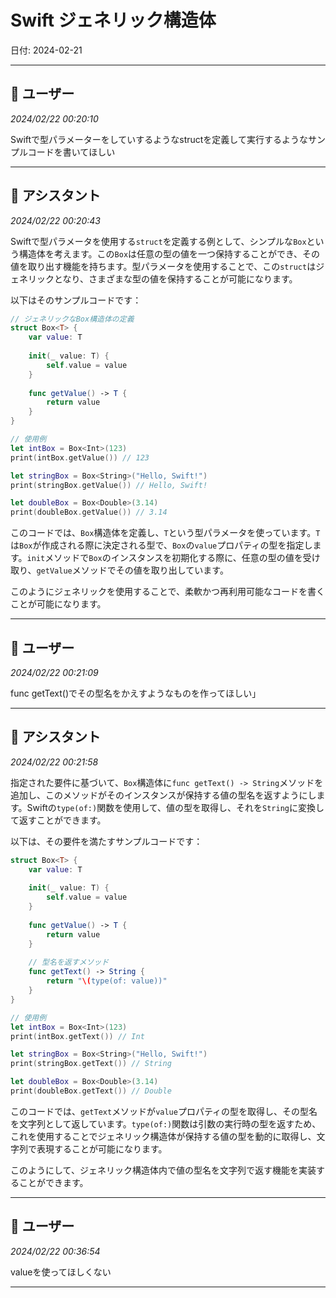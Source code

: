 # Swift ジェネリック構造体

日付: 2024-02-21

---

## 👤 ユーザー
*2024/02/22 00:20:10*

Swiftで型パラメーターをしていするようなstructを定義して実行するようなサンプルコードを書いてほしい

---

## 🤖 アシスタント
*2024/02/22 00:20:43*

Swiftで型パラメータを使用する`struct`を定義する例として、シンプルな`Box`という構造体を考えます。この`Box`は任意の型の値を一つ保持することができ、その値を取り出す機能を持ちます。型パラメータを使用することで、この`struct`はジェネリックとなり、さまざまな型の値を保持することが可能になります。

以下はそのサンプルコードです：

```swift
// ジェネリックなBox構造体の定義
struct Box<T> {
    var value: T
    
    init(_ value: T) {
        self.value = value
    }
    
    func getValue() -> T {
        return value
    }
}

// 使用例
let intBox = Box<Int>(123)
print(intBox.getValue()) // 123

let stringBox = Box<String>("Hello, Swift!")
print(stringBox.getValue()) // Hello, Swift!

let doubleBox = Box<Double>(3.14)
print(doubleBox.getValue()) // 3.14
```

このコードでは、`Box`構造体を定義し、`T`という型パラメータを使っています。`T`は`Box`が作成される際に決定される型で、`Box`の`value`プロパティの型を指定します。`init`メソッドで`Box`のインスタンスを初期化する際に、任意の型の値を受け取り、`getValue`メソッドでその値を取り出しています。

このようにジェネリックを使用することで、柔軟かつ再利用可能なコードを書くことが可能になります。

---

## 👤 ユーザー
*2024/02/22 00:21:09*

func getText()でその型名をかえすようなものを作ってほしい」

---

## 🤖 アシスタント
*2024/02/22 00:21:58*

指定された要件に基づいて、`Box`構造体に`func getText() -> String`メソッドを追加し、このメソッドがそのインスタンスが保持する値の型名を返すようにします。Swiftの`type(of:)`関数を使用して、値の型を取得し、それを`String`に変換して返すことができます。

以下は、その要件を満たすサンプルコードです：

```swift
struct Box<T> {
    var value: T
    
    init(_ value: T) {
        self.value = value
    }
    
    func getValue() -> T {
        return value
    }
    
    // 型名を返すメソッド
    func getText() -> String {
        return "\(type(of: value))"
    }
}

// 使用例
let intBox = Box<Int>(123)
print(intBox.getText()) // Int

let stringBox = Box<String>("Hello, Swift!")
print(stringBox.getText()) // String

let doubleBox = Box<Double>(3.14)
print(doubleBox.getText()) // Double
```

このコードでは、`getText`メソッドが`value`プロパティの型を取得し、その型名を文字列として返しています。`type(of:)`関数は引数の実行時の型を返すため、これを使用することでジェネリック構造体が保持する値の型を動的に取得し、文字列で表現することが可能になります。

このようにして、ジェネリック構造体内で値の型名を文字列で返す機能を実装することができます。

---

## 👤 ユーザー
*2024/02/22 00:36:54*

valueを使ってほしくない

---
